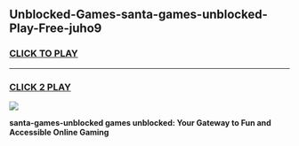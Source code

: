 
## Unblocked-Games-santa-games-unblocked-Play-Free-juho9
<h3>
<a href="https://premium76.site?title=santa-games-unblocked&ref=20A">CLICK TO PLAY</a></h3>
<hr>

<h3>
<a href="https://premium76.site?title=santa-games-unblocked&ref=20A">CLICK 2 PLAY</a>
  
</h3>

<a href="https://premium76.site?title=santa-games-unblocked&ref=20A"><img src="https://clearcache.store/games.png"></a>


**santa-games-unblocked games unblocked: Your Gateway to Fun and Accessible Online Gaming**
